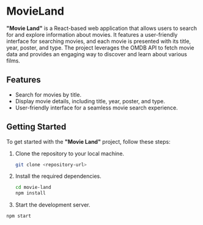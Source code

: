 # MovieLand

**"Movie Land"** is a React-based web application that allows users to search for and explore information about movies. It features a user-friendly interface for searching movies, and each movie is presented with its title, year, poster, and type. The project leverages the OMDB API to fetch movie data and provides an engaging way to discover and learn about various films.

## Features

- Search for movies by title.
- Display movie details, including title, year, poster, and type.
- User-friendly interface for a seamless movie search experience.

## Getting Started

To get started with the **"Movie Land"** project, follow these steps:

1. Clone the repository to your local machine.

   ```bash
   git clone <repository-url>

2. Install the required dependencies.

   ```bash
   cd movie-land
   npm install

3. Start the development server.

  ```bash
  npm start


